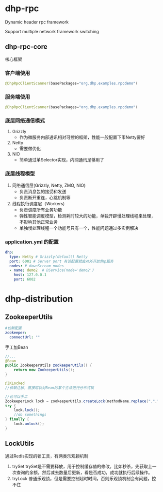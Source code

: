 # dhp-rpc
 Dynamic header rpc framework
 
 Support multiple network framework switching
 
 ## dhp-rpc-core
 核心框架
 
 ### 客户端使用
 
 ```java
@DhpRpcClientScanner(basePackages="org.dhp.examples.rpcdemo")
```

### 服务端使用
```java
@DhpRpcClientScanner(basePackages="org.dhp.examples.rpcdemo")

```

### 底层网络通信模式
1. Grizzly
   - 作为微服务内部通讯相对可控的框架，性能一般配置下币Netty要好
2. Netty
   - 需要做优化
3. NIO
   - 简单通过单Selector实现，内网通讯足够用了
### 底层线程模型
1. 网络通信层(Grizzly, Netty, ZMQ, NIO)
   - 负责消息包的接受和发送
   - 负责断开重连，心跳机制等
2. 线程执行调度层（Workers)
   - 负责调度所有业务功能
   - 弹性智能调度模型，检测耗时较大的功能，单独开辟慢处理线程来处理，不影响其他正常业务
   - 单独慢处理线程一个功能号只有一个，性能问题通过多实例解决


### application.yml 的配置

```yaml
dhp:
  type: Netty # Grizzly(default) Netty 
  port: 6001 # Server port 有该配置就会对外开放dhp服务
  nodes: # downStream nodes
  - name: demo2  # DService(node='demo2')
    host: 127.0.0.1
    port: 6002
```

                          
                          
# dhp-distribution
## ZookeeperUtils
```yaml
#依赖配置
zookeeper:
  connectUrl: ""
```     
手工加Bean
```java
//...
@Bean
public ZookeeperUtils zookeeperUtils() {
    return new ZookeeperUtils();
}
```

```java
@ZKLocked
//依赖注解，直接可以对Bean的某个方法进行分布式锁

//也可以手工
ZookeeperLock lock = zookeeperUtils.createLock(methodName.replace(".","_"));
try {
    lock.lock();
    //do somethings
} finally {
    lock.unlock();
}

```
## LockUtils
通过Redis实现的锁工具，有两类乐观锁机制
1. trySet
   trySet是不需要释放，用于控制缓存值的修改，比如秒杀，先获取上一次查询的余额，然后减去数量后更新，看是否成功，成功就执行后续操作。
2. tryLock
    普通乐观锁，但是需要控制超时时间，否则乐观锁机制会有问题，控不住
 
